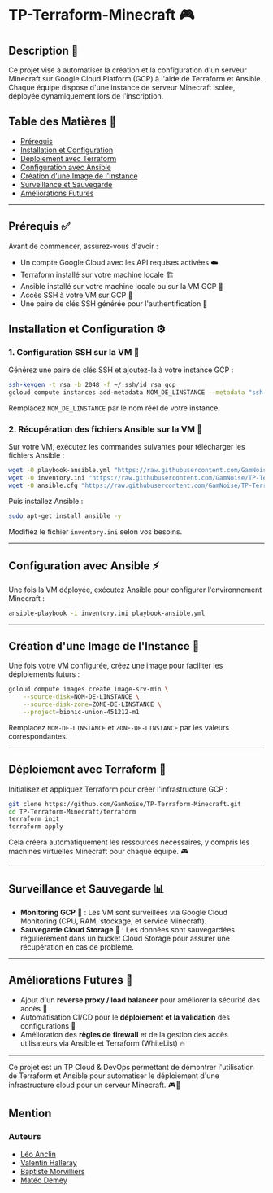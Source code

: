 # TP-Terraform-Minecraft 🎮

## Description 📝

Ce projet vise à automatiser la création et la configuration d'un serveur Minecraft sur Google Cloud Platform (GCP) à l'aide de Terraform et Ansible. Chaque équipe dispose d'une instance de serveur Minecraft isolée, déployée dynamiquement lors de l'inscription.

## Table des Matières 📌

- [Prérequis](#prerequis)
- [Installation et Configuration](#installation-et-configuration)
- [Déploiement avec Terraform](#deploiement-avec-terraform)
- [Configuration avec Ansible](#configuration-avec-ansible)
- [Création d'une Image de l'Instance](#creation-dune-image-de-linstance)
- [Surveillance et Sauvegarde](#surveillance-et-sauvegarde)
- [Améliorations Futures](#ameliorations-futures)

---

## Prérequis ✅

Avant de commencer, assurez-vous d'avoir :

- Un compte Google Cloud avec les API requises activées ☁️
- Terraform installé sur votre machine locale 🏗️
- Ansible installé sur votre machine locale ou sur la VM GCP 🤖
- Accès SSH à votre VM sur GCP 🔑
- Une paire de clés SSH générée pour l'authentification 🔐

## Installation et Configuration ⚙️

### 1. Configuration SSH sur la VM 🔑

Générez une paire de clés SSH et ajoutez-la à votre instance GCP :

```bash
ssh-keygen -t rsa -b 2048 -f ~/.ssh/id_rsa_gcp
gcloud compute instances add-metadata NOM_DE_LINSTANCE --metadata "ssh-keys=ubuntu:$(cat ~/.ssh/id_rsa_gcp.pub)"
```

Remplacez `NOM_DE_LINSTANCE` par le nom réel de votre instance.

### 2. Récupération des fichiers Ansible sur la VM 📂

Sur votre VM, exécutez les commandes suivantes pour télécharger les fichiers Ansible :

```sh
wget -O playbook-ansible.yml "https://raw.githubusercontent.com/GamNoise/TP-Terraform-Minecraft/main/ansible/playbook-ansible.yml"
wget -O inventory.ini "https://raw.githubusercontent.com/GamNoise/TP-Terraform-Minecraft/main/ansible/inventory.ini"
wget -O ansible.cfg "https://raw.githubusercontent.com/GamNoise/TP-Terraform-Minecraft/main/ansible/ansible.cfg"
```

Puis installez Ansible :

```sh
sudo apt-get install ansible -y
```

Modifiez le fichier `inventory.ini` selon vos besoins.

---

## Configuration avec Ansible ⚡

Une fois la VM déployée, exécutez Ansible pour configurer l'environnement Minecraft :

```sh
ansible-playbook -i inventory.ini playbook-ansible.yml
```

---

## Création d'une Image de l'Instance 📸

Une fois votre VM configurée, créez une image pour faciliter les déploiements futurs :

```sh
gcloud compute images create image-srv-min \
    --source-disk=NOM-DE-LINSTANCE \
    --source-disk-zone=ZONE-DE-LINSTANCE \
    --project=bionic-union-451212-m1
```

Remplacez `NOM-DE-LINSTANCE` et `ZONE-DE-LINSTANCE` par les valeurs correspondantes.

---

## Déploiement avec Terraform 🚀

Initialisez et appliquez Terraform pour créer l'infrastructure GCP :

```bash
git clone https://github.com/GamNoise/TP-Terraform-Minecraft.git
cd TP-Terraform-Minecraft/terraform
terraform init
terraform apply
```

Cela créera automatiquement les ressources nécessaires, y compris les machines virtuelles Minecraft pour chaque équipe. 🎮

---

## Surveillance et Sauvegarde 📊

- **Monitoring GCP** 📡 : Les VM sont surveillées via Google Cloud Monitoring (CPU, RAM, stockage, et service Minecraft).
- **Sauvegarde Cloud Storage** 💾 : Les données sont sauvegardées régulièrement dans un bucket Cloud Storage pour assurer une récupération en cas de problème.

---

## Améliorations Futures 🔮

- Ajout d'un **reverse proxy / load balancer** pour améliorer la sécurité des accès 🔄
- Automatisation CI/CD pour le **déploiement et la validation** des configurations 🚦
- Amélioration des **règles de firewall** et de la gestion des accès utilisateurs via Ansible et Terraform (WhiteList) 🔥

---

Ce projet est un TP Cloud & DevOps permettant de démontrer l'utilisation de Terraform et Ansible pour automatiser le déploiement d'une infrastructure cloud pour un serveur Minecraft. 🎮🚀


## Mention 
### Auteurs

- [Léo Anclin](https://github.com/Castyan)
- [Valentin Halleray](https://github.com/GamNoise)
- [Baptiste Morvilliers](https://github.com/BaptisteMorvilliers)
- [Matéo Demey](https://github.com/Mamat2601)